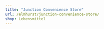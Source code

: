 ```yaml
---
title: "Junction Convenience Store"
url: /elmhurst/junction-convenience-store/
shop: Lebensmittel
---
```

